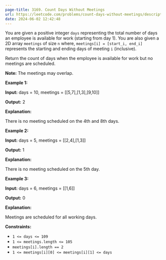 ```yaml
---
page-title: 3169. Count Days Without Meetings
url: https://leetcode.com/problems/count-days-without-meetings/description/
date: 2024-06-02 12:42:48
---
```

You are given a positive integer `days` representing the total number of days an employee is available for work (starting from day 1). You are also given a 2D array `meetings` of size `n` where, `meetings[i] = [start_i, end_i]` represents the starting and ending days of meeting `i` (inclusive).

Return the count of days when the employee is available for work but no meetings are scheduled.

**Note:** The meetings may overlap.

**Example 1:**

**Input:** days = 10, meetings = \[\[5,7\],\[1,3\],\[9,10\]\]

**Output:** 2

**Explanation:**

There is no meeting scheduled on the 4th and 8th days.

**Example 2:**

**Input:** days = 5, meetings = \[\[2,4\],\[1,3\]\]

**Output:** 1

**Explanation:**

There is no meeting scheduled on the 5th day.

**Example 3:**

**Input:** days = 6, meetings = \[\[1,6\]\]

**Output:** 0

**Explanation:**

Meetings are scheduled for all working days.

**Constraints:**

-   `1 <= days <= 109`
-   `1 <= meetings.length <= 105`
-   `meetings[i].length == 2`
-   `1 <= meetings[i][0] <= meetings[i][1] <= days`
